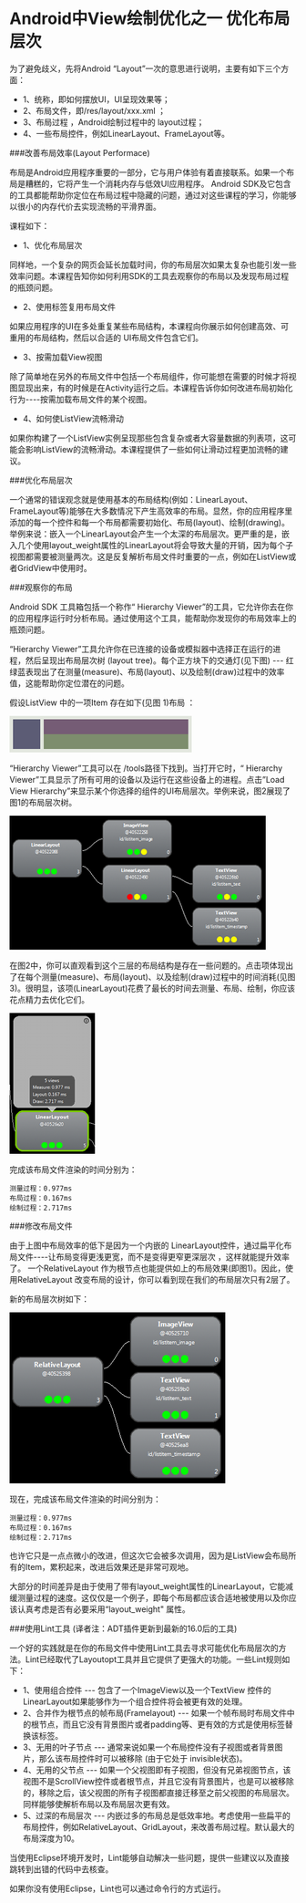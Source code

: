 # Android中View绘制优化之一 优化布局层次

为了避免歧义，先将Android “Layout”一次的意思进行说明，主要有如下三个方面：

- 1、统称，即如何摆放UI，UI呈现效果等；
- 2、布局文件，即/res/layout/xxx.xml ；
- 3、布局过程 ，Android绘制过程中的 layout过程；
- 4、一些布局控件，例如LinearLayout、FrameLayout等。

###改善布局效率(Layout Performace)

布局是Android应用程序重要的一部分，它与用户体验有着直接联系。如果一个布局是糟糕的，它将产生一个消耗内存与低效UI应用程序。 Android SDK及它包含的工具都能帮助你定位在布局过程中隐藏的问题，通过对这些课程的学习，你能够以很小的内存代价去实现流畅的平滑界面。

课程如下：

- 1、优化布局层次

同样地，一个复杂的网页会延长加载时间，你的布局层次如果太复杂也能引发一些效率问题。本课程告知你如何利用SDK的工具去观察你的布局以及发现布局过程的瓶颈问题。

- 2、使用标签复用布局文件

如果应用程序的UI在多处重复某些布局结构，本课程向你展示如何创建高效、可重用的布局结构，然后以合适的 UI布局文件包含它们。

- 3、按需加载View视图

除了简单地在另外的布局文件中包括一个布局组件，你可能想在需要的时候才将视图显现出来，有的时候是在Activity运行之后。本课程告诉你如何改进布局初始化行为----按需加载布局文件的某个视图。

- 4、如何使ListView流畅滑动

如果你构建了一个ListView实例呈现那些包含复杂或者大容量数据的列表项，这可能会影响ListView的流畅滑动。本课程提供了一些如何让滑动过程更加流畅的建议。

###优化布局层次

一个通常的错误观念就是使用基本的布局结构(例如：LinearLayout、FrameLayout等)能够在大多数情况下产生高效率的布局。显然，你的应用程序里添加的每一个控件和每一个布局都需要初始化、布局(layout)、绘制(drawing)。举例来说：嵌入一个LinearLayout会产生一个太深的布局层次。更严重的是，嵌入几个使用layout_weight属性的LinearLayout将会导致大量的开销，因为每个子视图都需要被测量两次。这是反复解析布局文件时重要的一点，例如在ListView或者GridView中使用时。

###观察你的布局

Android SDK 工具箱包括一个称作“ Hierarchy Viewer”的工具，它允许你去在你的应用程序运行时分析布局。通过使用这个工具，能帮助你发现你的布局效率上的瓶颈问题。

“Hierarchy Viewer”工具允许你在已连接的设备或模拟器中选择正在运行的进程，然后呈现出布局层次树 (layout tree)。每个正方块下的交通灯(见下图) --- 红绿蓝表现出了在测量(measure)、布局(layout)、以及绘制(draw)过程中的效率值，这能帮助你定位潜在的问题。

假设ListView 中的一项Item 存在如下(见图 1)布局 ：

![](/imgs/a_pro_opt_view_01.png)

“Hierarchy Viewer”工具可以在 /tools路径下找到。当打开它时，“ Hierarchy Viewer”工具显示了所有可用的设备以及运行在这些设备上的进程。点击”Load View Hierarchy”来显示某个你选择的组件的UI布局层次。举例来说，图2展现了图1的布局层次树。

![](/imgs/a_pro_opt_view_02.png)

在图2中，你可以直观看到这个三层的布局结构是存在一些问题的。点击项体现出了在每个测量(measure)、布局(layout)、以及绘制(draw)过程中的时间消耗(见图3)。很明显，该项(LinearLayout)花费了最长的时间去测量、布局、绘制，你应该花点精力去优化它们。

![](/imgs/a_pro_opt_view_03.png)

完成该布局文件渲染的时间分别为：
```
测量过程：0.977ms
布局过程：0.167ms
绘制过程：2.717ms
```
###修改布局文件

由于上图中布局效率的低下是因为一个内嵌的 LinearLayout控件，通过扁平化布局文件----让布局变得更浅更宽，而不是变得更窄更深层次 ，这样就能提升效率了。 一个RelativeLayout 作为根节点也能提供如上的布局效果(即图1)。因此，使用RelativeLayout 改变布局的设计，你可以看到现在我们的布局层次只有2层了。

新的布局层次树如下：

![](/imgs/a_pro_opt_view_04.png)

现在，完成该布局文件渲染的时间分别为：
```
测量过程：0.977ms
布局过程：0.167ms
绘制过程：2.717ms
```
也许它只是一点点微小的改进，但这次它会被多次调用，因为是ListView会布局所有的Item，累积起来，改进后效果还是非常可观地。

大部分的时间差异是由于使用了带有layout\_weight属性的LinearLayout，它能减缓测量过程的速度。这仅仅是一个例子，即每个布局都应该合适地被使用以及你应该认真考虑是否有必要采用“layout\_weight" 属性。

###使用Lint工具 (译者注：ADT插件更新到最新的16.0后的工具)

一个好的实践就是在你的布局文件中使用Lint工具去寻求可能优化布局层次的方法。Lint已经取代了Layoutopt工具并且它提供了更强大的功能。一些Lint规则如下：

- 1、使用组合控件 --- 包含了一个ImageView以及一个TextView 控件的LinearLayout如果能够作为一个组合控件将会被更有效的处理。
- 2、合并作为根节点的帧布局(Framelayout) --- 如果一个帧布局时布局文件中的根节点，而且它没有背景图片或者padding等、更有效的方式是使用标签替换该<Framelayout />标签。
- 3、无用的叶子节点 --- 通常来说如果一个布局控件没有子视图或者背景图片，那么该布局控件时可以被移除 (由于它处于 invisible状态)。
- 4、无用的父节点 --- 如果一个父视图即有子视图，但没有兄弟视图节点，该视图不是ScrollView控件或者根节点，并且它没有背景图片，也是可以被移除的，移除之后，该父视图的所有子视图都直接迁移至之前父视图的布局层次。同样能够使解析布局以及布局层次更有效。
- 5、过深的布局层次 --- 内嵌过多的布局总是低效率地。考虑使用一些扁平的布局控件，例如RelativeLayout、GridLayout，来改善布局过程。默认最大的布局深度为10。

当使用Eclipse环境开发时，Lint能够自动解决一些问题，提供一些建议以及直接跳转到出错的代码中去核查。

如果你没有使用Eclipse，Lint也可以通过命令行的方式运行。